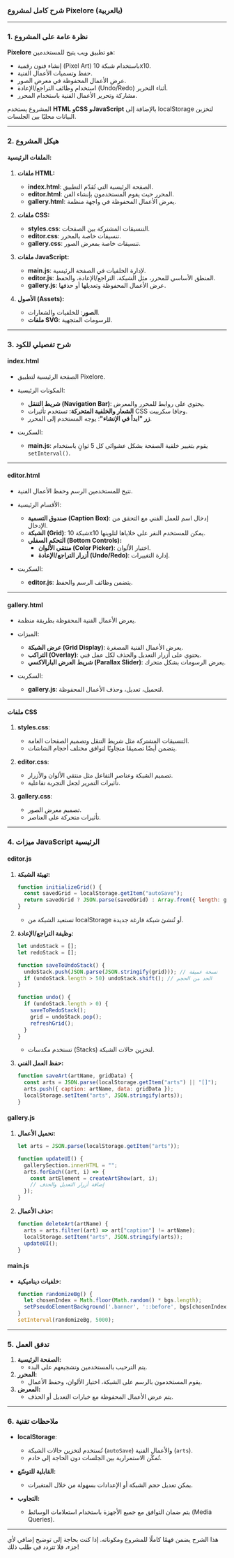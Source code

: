 ### **شرح كامل لمشروع Pixelore (بالعربية)**

---

### **1. نظرة عامة على المشروع**
**Pixelore** هو تطبيق ويب يتيح للمستخدمين:
- إنشاء فنون رقمية (Pixel Art) باستخدام شبكة 10x10.
- حفظ وتسميات الأعمال الفنية.
- عرض الأعمال المحفوظة في معرض الصور.
- استخدام وظائف التراجع/الإعادة (Undo/Redo) أثناء التحرير.
- مشاركة وتحرير الأعمال الفنية باستخدام المحرر.

المشروع يستخدم **HTML وCSS وJavaScript** بالإضافة إلى localStorage لتخزين البيانات محليًا بين الجلسات.

---

### **2. هيكل المشروع**
#### **الملفات الرئيسية:**
1. **ملفات HTML:**
   - **index.html**: الصفحة الرئيسية التي تُقدّم التطبيق.
   - **editor.html**: المحرر حيث يقوم المستخدمون بإنشاء الفن.
   - **gallery.html**: يعرض الأعمال المحفوظة في واجهة منظمة.

2. **ملفات CSS:**
   - **styles.css**: التنسيقات المشتركة بين الصفحات.
   - **editor.css**: تنسيقات خاصة بالمحرر.
   - **gallery.css**: تنسيقات خاصة بمعرض الصور.

3. **ملفات JavaScript:**
   - **main.js**: لإدارة الخلفيات في الصفحة الرئيسية.
   - **editor.js**: المنطق الأساسي للمحرر، مثل الشبكة، التراجع/الإعادة، والحفظ.
   - **gallery.js**: عرض الأعمال المحفوظة وتعديلها أو حذفها.

4. **الأصول (Assets):**
   - **الصور**: للخلفيات والشعارات.
   - **ملفات SVG**: للرسومات المتجهية.

---

### **3. شرح تفصيلي للكود**
#### **index.html**
- الصفحة الرئيسية لتطبيق Pixelore.
- المكونات الرئيسية:
  - **شريط التنقل (Navigation Bar)**: يحتوي على روابط للمحرر والمعرض.
  - **الشعار والخلفية المتحركة**: تستخدم تأثيرات CSS وجافا سكريبت.
  - **زر "ابدأ في الإنشاء"**: يوجه المستخدم إلى المحرر.

- السكربت:
  - **main.js**: يقوم بتغيير خلفية الصفحة بشكل عشوائي كل 5 ثوانٍ باستخدام `setInterval()`.

---

#### **editor.html**
- تتيح للمستخدمين الرسم وحفظ الأعمال الفنية.
- الأقسام الرئيسية:
  - **صندوق التسمية (Caption Box)**: إدخال اسم للعمل الفني مع التحقق من الإدخال.
  - **الشبكة (Grid)**: شبكة 10x10 يمكن للمستخدم النقر على خلاياها لتلوينها.
  - **التحكم السفلي (Bottom Controls):**
    - **منتقي الألوان (Color Picker)**: اختيار الألوان.
    - **أزرار التراجع/الإعادة (Undo/Redo)**: إدارة التغييرات.

- السكربت:
  - **editor.js**: يتضمن وظائف الرسم والحفظ.

---

#### **gallery.html**
- يعرض الأعمال الفنية المحفوظة بطريقة منظمة.
- الميزات:
  - **عرض الشبكة (Grid Display)**: يعرض الأعمال الفنية المصغرة.
  - **التراكب (Overlay)**: يحتوي على أزرار التعديل والحذف لكل عمل فني.
  - **شريط العرض البارالاكسي (Parallax Slider)**: يعرض الرسومات بشكل متحرك.

- السكربت:
  - **gallery.js**: لتحميل، تعديل، وحذف الأعمال المحفوظة.

---

#### **ملفات CSS**
1. **styles.css**:
   - التنسيقات المشتركة مثل شريط التنقل وتصميم الصفحات العامة.
   - يتضمن أيضًا تصميمًا متجاوبًا لتوافق مختلف أحجام الشاشات.

2. **editor.css**:
   - تصميم الشبكة وعناصر التفاعل مثل منتقي الألوان والأزرار.
   - تأثيرات التمرير لجعل التجربة تفاعلية.

3. **gallery.css**:
   - تصميم معرض الصور.
   - تأثيرات متحركة على العناصر.

---

### **4. ميزات JavaScript الرئيسية**
#### **editor.js**
1. **تهيئة الشبكة:**
   ```javascript
   function initializeGrid() {
     const savedGrid = localStorage.getItem("autoSave");
     return savedGrid ? JSON.parse(savedGrid) : Array.from({ length: gridSize }, () => Array(gridSize).fill("transparent"));
   }
   ```
   - تستعيد الشبكة من localStorage أو تُنشئ شبكة فارغة جديدة.

2. **وظيفة التراجع/الإعادة:**
   ```javascript
   let undoStack = [];
   let redoStack = [];

   function saveToUndoStack() {
     undoStack.push(JSON.parse(JSON.stringify(grid))); // نسخة عميقة
     if (undoStack.length > 50) undoStack.shift(); // الحد من الحجم
   }

   function undo() {
     if (undoStack.length > 0) {
       saveToRedoStack();
       grid = undoStack.pop();
       refreshGrid();
     }
   }
   ```
   - تستخدم مكدسات (Stacks) لتخزين حالات الشبكة.

3. **حفظ العمل الفني:**
   ```javascript
   function saveArt(artName, gridData) {
     const arts = JSON.parse(localStorage.getItem("arts") || "[]");
     arts.push({ caption: artName, data: gridData });
     localStorage.setItem("arts", JSON.stringify(arts));
   }
   ```

#### **gallery.js**
1. **تحميل الأعمال:**
   ```javascript
   let arts = JSON.parse(localStorage.getItem("arts"));

   function updateUI() {
     gallerySection.innerHTML = "";
     arts.forEach((art, i) => {
       const artElement = createArtShow(art, i);
       // إضافة أزرار التعديل والحذف
     });
   }
   ```

2. **حذف الأعمال:**
   ```javascript
   function deleteArt(artName) {
     arts = arts.filter((art) => art["caption"] != artName);
     localStorage.setItem("arts", JSON.stringify(arts));
     updateUI();
   }
   ```

#### **main.js**
- **خلفيات ديناميكية:**
   ```javascript
   function randomizeBg() {
     let chosenIndex = Math.floor(Math.random() * bgs.length);
     setPseudoElementBackground('.banner', '::before', bgs[chosenIndex]);
   }
   setInterval(randomizeBg, 5000);
   ```

---

### **5. تدفق العمل**
1. **الصفحة الرئيسية:**
   - يتم الترحيب بالمستخدمين وتشجيعهم على البدء.
2. **المحرر:**
   - يقوم المستخدمون بالرسم على الشبكة، اختيار الألوان، وحفظ الأعمال.
3. **المعرض:**
   - يتم عرض الأعمال المحفوظة مع خيارات التعديل أو الحذف.

---

### **6. ملاحظات تقنية**
- **localStorage**:
   - تُستخدم لتخزين حالات الشبكة (`autoSave`) والأعمال الفنية (`arts`).
   - تُمكّن الاستمرارية بين الجلسات دون الحاجة إلى خادم.

- **القابلية للتوسّع:**
   - يمكن تعديل حجم الشبكة أو الإعدادات بسهولة من خلال المتغيرات.

- **التجاوب:**
   - يتم ضمان التوافق مع جميع الأجهزة باستخدام استعلامات الوسائط (Media Queries).

---

هذا الشرح يضمن فهمًا كاملًا للمشروع ومكوناته. إذا كنت بحاجة إلى توضيح إضافي لأي جزء، فلا تتردد في طلب ذلك!